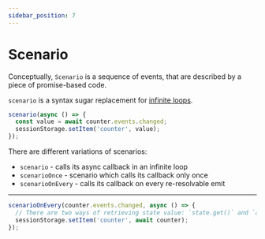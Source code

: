 ```yaml
---
sidebar_position: 7
---
```


# Scenario

Conceptually, `Scenario` is a sequence of events, that are described by a piece of promise-based code.

`scenario` is a syntax sugar replacement for [infinite loops](/re-resolvable#how-to-replace-replace-event-emitter-with-re-resolvable).

```ts title="Scenario of writing every counter change into sessionStorage"
scenario(async () => {
  const value = await counter.events.changed;
  sessionStorage.setItem('counter', value);
});
```

There are different variations of scenarios:

* `scenario` - calls its async callback in an infinite loop
* `scenarioOnce` - scenario which calls its callback only once
* `scenarioOnEvery` - calls its callback on every re-resolvable emit

---

```ts title="Use scenarioOnEvery in order to preserve state in sessionStorage"
scenarioOnEvery(counter.events.changed, async () => {
  // There are two ways of retrieving state value: `state.get()` and `await state`
  sessionStorage.setItem('counter', await counter);
});
```
